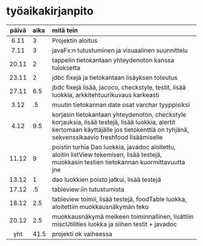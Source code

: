 # työaikakirjanpito

| päivä	| aika| mitä tein	|
| :---: | :---| :----|
| 6.11  | 3   | Projektin aloitus |
| 7.11  | 3   | javaFx:n tutustuminen ja visuaalinen suunnittelu |
| 20.11 | 2   | tappelin tietokantaan yhteydenoton kanssa tuloksetta |
| 23.11 | 2   | jdbc fixejä ja tietokantaan lisäyksen toteutus |
| 27.11 | 6.5 | jbdc fixejä lisää, jacoco, checkstyle, testit, lisää luokkia, arkkitehtuurikuvaus karkeasti |
| 3.12  | .5  | muutin tietokannan date osat varchar tyyppisiksi |
| 4.12  | 9.5 | korjasin tietokantaan yhteydenoton, checkstyle korjauksia, lisää testejä, lisää luokkia, alertit kertomaan käyttäjälle jos tietokenttiä on tyhjänä, sekvenssikaavio freshfood lisäämiselle |
| 11.12 | 9   | poistin turhia Dao luokkia, javadoc aloitettu, aloitin listView tekemisen, lisää testejä, muokkasin testien tietokannan kuormittavuutta jne |
| 13.12 | 1   | dao luokkien poisto jatkui, lisää testejä |
| 17.12 | .5  | tableview:iin tutustumista |
| 18.12 | 2.5 | tableview toimii, lisää testejä, foodTable luokka, aloitettiin muokkausnäkymän teko |
| 20.12 | 2.5 | muokkausnäkymä melkeen toiminnallinen, lisättiin miscUtilities luokka ja siihen testit + javadoc |
| yht   | 41.5| projekti ok vaiheessa |
